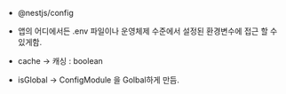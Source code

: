 
- @nestjs/config

- 앱의 어디에서든 .env 파일이나 운영체제 수준에서 설정된 환경변수에 접근 할 수 있게함.
- cache  -> 캐싱 : boolean
- isGlobal  -> ConfigModule 을 Golbal하게 만듬.